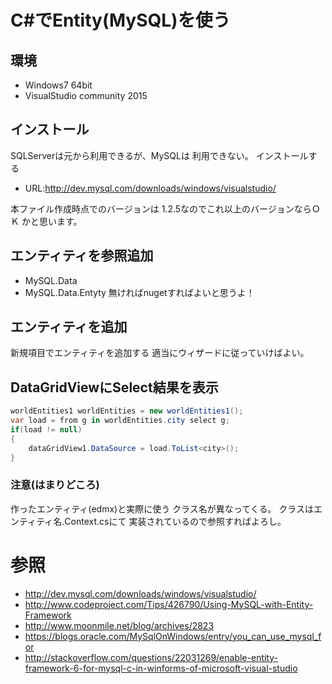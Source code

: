 ﻿# C#でEntity(MySQL)を使う
## 環境
- Windows7 64bit
- VisualStudio community 2015

## インストール
SQLServerは元から利用できるが、MySQLは
利用できない。
インストールする
- URL:http://dev.mysql.com/downloads/windows/visualstudio/

本ファイル作成時点でのバージョンは
1.2.5なのでこれ以上のバージョンならＯＫ
かと思います。
## エンティティを参照追加
- MySQL.Data
- MySQL.Data.Entyty
無ければnugetすればよいと思うよ！

## エンティティを追加
新規項目でエンティティを追加する
適当にウィザードに従っていけばよい。

## DataGridViewにSelect結果を表示
```csharp
worldEntities1 worldEntities = new worldEntities1();
var load = from g in worldEntities.city select g;
if(load != null)
{
    dataGridView1.DataSource = load.ToList<city>();
}
```
### 注意(はまりどころ)
作ったエンティティ(edmx)と実際に使う
クラス名が異なってくる。
クラスはエンティティ名.Context.csにて
実装されているので参照すればよろし。

# 参照
- http://dev.mysql.com/downloads/windows/visualstudio/
- http://www.codeproject.com/Tips/426790/Using-MySQL-with-Entity-Framework
- http://www.moonmile.net/blog/archives/2823
- https://blogs.oracle.com/MySqlOnWindows/entry/you_can_use_mysql_for
- http://stackoverflow.com/questions/22031269/enable-entity-framework-6-for-mysql-c-in-winforms-of-microsoft-visual-studio
